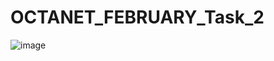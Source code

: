 # OCTANET_FEBRUARY_Task_2
![image](https://github.com/dilipkumar11212648/OCTANET_FEBRUARY_Task_2/assets/156719954/697bb5a7-080d-4e84-a264-ff5c805f41be)
